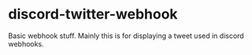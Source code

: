 # discord-twitter-webhook
Basic webhook stuff.
Mainly this is for displaying a tweet used in discord webhooks.
